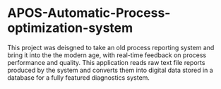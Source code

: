 # APOS-Automatic-Process-optimization-system
This project was deisgned to take an old process reporting system and bring it into the the modern age, with real-time feedback on process performance and quality.  This application reads raw text file reports produced by the system and converts them into digital data stored in a database for a fully featured diagnostics system.

